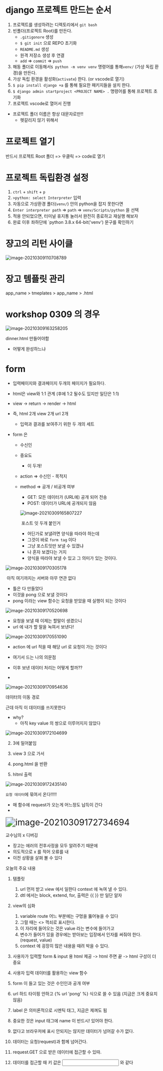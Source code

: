 # django 프로젝트 만드는 순서

1. 프로젝트를 생성하려는 디렉토리에서 `git bash`
2. 빈폴더(프로젝트 Root)를 만든다.
   * `.gitigonore` 생성
   * `$ git init` 으로 REPO 초기화
   * `README.md` 생성
   * 원격 저장소 생성 후 연결
   * `add` => `commit` => `push`
3. 해동 폴더로  이동해서`$ python -m venv venv`  명령어를 통해`venv/` (가상 독립 환경)을 만든다.
4. 가상 독립 환경을 활성화(`activate`) 한다. (or vscode로 열기)
5. `$ pip install django +a` 를 통해 필요한 패키지들을 설치 한다.
6. `$ django admin startproject <PROJECT NAME> .` 명령어를 통해 프로젝트 초기화
7. 프로젝트 vscode로 열어서 진행



* 프로젝트 폴더 이름은 항상 대문자로만!!
  * 헷갈리지 않기 위해서



# 프로젝트 열기

반드시 프로젝트 Root 폴더 => 우클릭 => code로 열기



# 프로젝트 독립환경 설정

1. `ctrl` + `shift` + `p`
2. `>python: select Interpreter` 입력
3. 자동으로 가상환경 폴더(`venv/`) 안의 python을 잡지 못한다면
4. `Enter interpreter path` => `path` => `venv/Scripts/python` 을 선택
5. 적용 안되었으면, 터미널 휴지통 눌러서 완전히 종료하고 재실행 해보자
6. 완료 이후 좌하단에 `python 3.8.x 64-bit('venv') 문구를 확인하기





# 쟝고의 리턴 사이클

![image-20210309110708789](start_django.assets/image-20210309110708789.png)





# 장고 템플릿 관리

app_name > tmeplates > app_name > .html





# workshop 0309 의 경우

![image-20210309163258205](start_django.assets/image-20210309163258205.png)

dinner.html 만들어야함



* 어떻게 완성하느냐





# form





* 입력페이지와 결과페이지 두개의 페이지가 필요하다.

* html은 view와 1:1 관계 (후에 1:2 될수도 있지만 일단은 1:1)
* view -> return -> render -> html
* 즉, html 2개 view 2개 url 2개
  * 입력과 결과를 보여주기 위한 두 개의 세트



* form 은 

  * 수신인

  * 중요도

    * 이 두개!

  * action => 수신인 - 목적지

  * method => 공개 / 비공개 여부

    - GET: 모든 데이터가 (URL에) 공개 되어 전송
    - POST: 데이터가 URL에 공개되지 않음

    ![image-20210309165807227](start_django.assets/image-20210309165807227.png)

    ​			포스트 잇 두개 붙인거

    * 어딘가로 보낼려면 양식을 따라야 하는데
    * 그것이 바로 `form tag` 이다
    * 그냥 포스트잇만 보낼 수 있겠냐
    * 나 혼자 보겠다는 거지
    * 양식을 따라야 보낼 수 있고 그 의미가 있는 것이다.



![image-20210309170305178](start_django.assets/image-20210309170305178.png)

​		아직 여기까지는 서버와 아무 연관 없다

* 틀은 다 만들었다
* 이것을 pong 으로 보낼 것이다
* pong 이라는 view 함수는 요청을 받았을 때 실행이 되는 것이다

![image-20210309170520698](start_django.assets/image-20210309170520698.png)



* 요청을 보낼 때 이제는 할말이 생겼으니
* url 에 내가 할 말을 녹여서 보낸다!





![image-20210309170551090](start_django.assets/image-20210309170551090.png)



* action 에 url 적을 때 해당 url 로 요청이 가는 것이다

* 여기서 드는 나의 의문점
* 이후 보낸 데이터 처리는 어떻게 할까??
* 

![image-20210309170954636](start_django.assets/image-20210309170954636.png)

데이터의 이동 경로

근데 아직 이 데이터를 쓰지못한다

* why?
  * 아직 key value 의 쌍으로 이루어지지 않았다



![image-20210309172104699](start_django.assets/image-20210309172104699.png)

2. 3에 밀어붙임

3. view 3 으로 가서

4. pong.html 을 반환
5. hltml 출력



![image-20210309172435140](start_django.assets/image-20210309172435140.png)

`요청 데이터`에 묶여서 온다!!!!!

* 매 함수에 request가 오는게 어느정도 납득이 간다
* 







<img src="start_django.assets/image-20210309172734694.png" alt="image-20210309172734694" style="zoom:200%;" />



교수님의 x 디버깅

* 장고는 에러의 전후사정을 모두 알려주기 때문에
* 의도적으로 x 를 적어 오류를 내
* 이전 상황을 살펴 볼 수 있다



오늘의 주요 내용

1. 템플릿
   1. url 먼저 받고 view 에서 일한다 context 에 녹여 낼 수 있다.
   2. dtl 에서는 block, extend, for, 출력은 {{ }} 만 일단 알자

2. view의 심화

   1. variable route 어느 부분에는 구멍을 뚫어놓을 수 있다
   2. 그럴 때는 <> 꺽쇠로 표시한다.
   3. 이 자리에 들어오는 것은 value 라는 변수에 들어가고
   4. 변수가 들어가 있을 경우에는 받아보는 입장에서 인자를 써줘야 한다. (request, value)
   5. context 에 굉장히 많은 내용을 때려 박을 수 있다.

3. 사용자가 입력할 form & input 용 html 제공 -> html 주면 끝 -> html 구성이 더 중요

4. 사용자 입력 데이터를 활용하는 view 함수

5. form 이 들고 있는 것은 수인인과 공개 여부

6. url 하드 타이핑 안하고 {% url 'pong' %} 식으로 쓸 수 있음 (지금은 크게 중요치 않음)

7. label 은 의미론적으로 시멘틱 태그, 지금은 제껴도 됨

8. 중요한 것은 input 태그에 name 이 반드시! 있어야 한다.

9. 없다고 브라우저에 표시 안되지는 않지만 데이터가 넘어갈 수가 없다.

10. 데이터는 요청(request)과 함께 넘어간다.

11. request.GET 으로 받은 데이터에 접근할 수 있따.

12. 데이터를 접근할 때 키 값은 <input name="key"> 와 같다

    

















